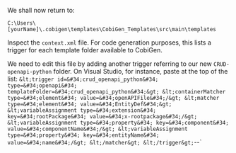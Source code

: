 

We shall now return to:

`C:\Users\[yourName]\.cobigen\templates\CobiGen_Templates\src\main\templates`

Inspect the `context.xml` file. For code generation purposes, this lists a trigger for each template folder available to CobiGen. 

We need to edit this file by adding another trigger referring to our new `CRUD-openapi-python` folder. On Visual Studio, for instance, paste at the top of the list:
`
&lt;trigger id=&#34;crud_openapi_python&#34; type=&#34;openapi&#34; templateFolder=&#34;crud_openapi_python&#34;&gt;
    &lt;containerMatcher type=&#34;element&#34; value=&#34;openAPIFile&#34;/&gt;
    &lt;matcher type=&#34;element&#34; value=&#34;EntityDef&#34;&gt;
      &lt;variableAssignment type=&#34;extension&#34; key=&#34;rootPackage&#34; value=&#34;x-rootpackage&#34;/&gt;
      &lt;variableAssignment type=&#34;property&#34; key=&#34;component&#34; value=&#34;componentName&#34;/&gt;
      &lt;variableAssignment type=&#34;property&#34; key=&#34;entityName&#34; value=&#34;name&#34;/&gt;
    &lt;/matcher&gt;
&lt;/trigger&gt;
`--`




